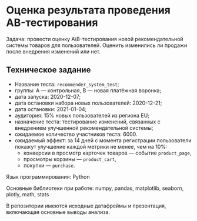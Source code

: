 # Оценка результата проведения AB-тестирования

Задача: провести оценку A\B-тестирования новой рекомендательной системы товаров для пользователей. Оценить изменились ли продажи после внедрения изменений или нет.

## Техническое задание
- Название теста: `recommender_system_test`;
- группы: А — контрольная, B — новая платёжная воронка;
- дата запуска: 2020-12-07;
- дата остановки набора новых пользователей: 2020-12-21;
- дата остановки: 2021-01-04;
- аудитория: 15% новых пользователей из региона EU;
- назначение теста: тестирование изменений, связанных с внедрением улучшенной рекомендательной системы;
- ожидаемое количество участников теста: 6000.
- ожидаемый эффект: за 14 дней с момента регистрации пользователи покажут улучшение каждой метрики не менее, чем на 10%:
    - конверсии в просмотр карточек товаров — событие `product_page`,
    - просмотры корзины — `product_cart`,
    - покупки — `purchase`.

Язык программирования: Python

Основные библиотеки при работе: numpy, pandas, matplotlib, seaborn, plotly, math, stats

В репозитории имеются исходные датафреймы и презентация, включающая основные выводы анализа.
